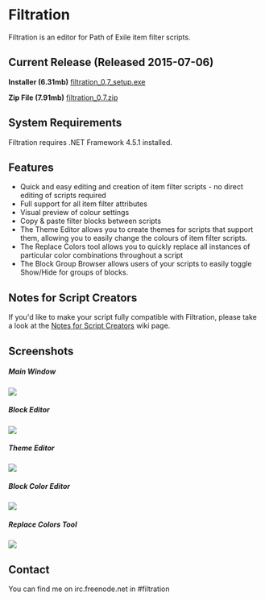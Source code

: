 # Filtration

Filtration is an editor for Path of Exile item filter scripts.

## Current Release (Released 2015-07-06)
<b>Installer (6.31mb)</b> <a href="https://github.com/ben-wallis/Filtration/releases/download/0.7/filtration_0.7_setup.exe">filtration_0.7_setup.exe</a>

<b>Zip File (7.91mb)</b> <a href="https://github.com/ben-wallis/Filtration/releases/download/0.7/filtration_0.7.zip">filtration_0.7.zip</a>

## System Requirements
Filtration requires .NET Framework 4.5.1 installed.

## Features

* Quick and easy editing and creation of item filter scripts - no direct editing of scripts required
* Full support for all item filter attributes
* Visual preview of colour settings
* Copy & paste filter blocks between scripts
* The Theme Editor allows you to create themes for scripts that support them, allowing you to easily change the colours of item filter scripts.
* The Replace Colors tool allows you to quickly replace all instances of particular color combinations throughout a script
* The Block Group Browser allows users of your scripts to easily toggle Show/Hide for groups of blocks.

## Notes for Script Creators
If you'd like to make your script fully compatible with Filtration, please take a look at the [Notes for Script Creators](https://github.com/ben-wallis/Filtration/wiki/Notes-for-Script-Creators) wiki page.

## Screenshots

##### Main Window
<img src="http://i.imgur.com/s2lNHCm.png" />

##### Block Editor
<img src="http://i.imgur.com/BqWGxs7.png" />

##### Theme Editor
<img src="http://i.imgur.com/R2w7Hf2.png" />

##### Block Color Editor
<img src="http://i.imgur.com/nlBGiG4.png" />

##### Replace Colors Tool
<img src="http://i.imgur.com/oY1q6hq.png" />

## Contact

You can find me on irc.freenode.net in #filtration

